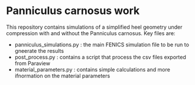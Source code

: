 # Panniculus carnosus work

This repository contains simulations of a simplified heel geometry under compression with and without the Panniculus carnosus. Key files are:

 * panniculus_simulations.py : the main FENICS simulation file to be run to gneerate the results
 * post_process.py : contains a script that process the csv files exported from Paraview
 * material_parameters.py : contains simple calculations and more ifnormation on the material parameters


